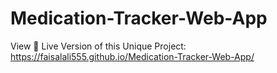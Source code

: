 # Medication-Tracker-Web-App

View 🔴 Live Version of this Unique Project: https://faisalali555.github.io/Medication-Tracker-Web-App/
